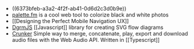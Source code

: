 - ((6373bfeb-a3a2-4f2f-ab41-0d6d2c3d0b9e))
- [palette.fm](https://palette.fm/) is a cool web tool to colorize black and white photos
- [[Designing the Perfect Mobile Navigation UX]]
- [DgrmJS](https://github.com/AlexeyBoiko/DgrmJS) [[Javascript]] library for creating SVG flow diagrams
- [Crunker](https://github.com/jaggad/crunker) Simple way to merge, concatenate, play, export and download audio files with the Web Audio API. Written in [[Typescript]]